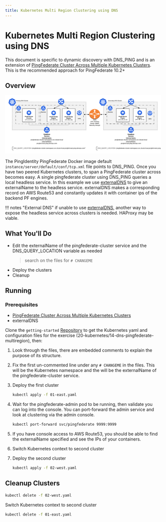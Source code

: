 ```yaml
---
title: Kubernetes Multi Region Clustering using DNS
---
```

# Kubernetes Multi Region Clustering using DNS

This document is specific to dynamic discovery with DNS_PING and is an extension of [PingFederate Cluster Across Multiple Kubernetes Clusters](./deployK8sPFclusters.md). This is the recommended approach for PingFederate 10.2+

## Overview

![PingFederate DNS PING MultiRegion Deployment Diagram](../images/pf_dns_ping_overview_diagram.png)

The PingIdentity PingFederate Docker image default `instance/server/default/conf/tcp.xml` file points to DNS_PING. Once you have two peered Kubernetes clusters, to span a PingFederate cluster across becomes easy. A single pingfederate cluster using DNS_PING queries a local headless service. In this example we use [externalDNS](https://github.com/kubernetes-sigs/external-dns) to give an externalName to the headless service. externalDNS makes a corresponding record on AWS Route53 and constantly updates it with container ips of the backend PF engines.

!!! notes "External DNS"
    if unable to use [externalDNS](https://github.com/kubernetes-sigs/external-dns), another way to expose the headless service across clusters is needed. HAProxy may be viable.

## What You'll Do

- Edit the externalName of the pingfederate-cluster service and the DNS_QUERY_LOCATION variable as needed
  > search on the files for `# CHANGEME`
- Deploy the clusters
- Cleanup

## Running

### Prerequisites

- [PingFederate Cluster Across Multiple Kubernetes Clusters](./deployK8sPFclusters.md)
- externalDNS

Clone the `getting-started` [Repository](https://github.com/pingidentity/pingidentity-devops-getting-started) to get the Kubernetes yaml and configuration files for the exercise (20-kubernetes/14-dns-pingfederate-multiregion), then:

1. Look through the files, there are embedded comments to explain the purpose of its structure.

1. Fix the first un-commented line under any `# CHANGEME` in the files. This will be the Kubernetes namespace and the will be the externalName of the pingfederate-cluster service.

1. Deploy the first cluster

    ```sh
    kubectl apply -f 01-east.yaml
    ```

1. Wait for the pingfederate-admin pod to be running, then validate you can log into the console. You can port-forward the admin service and look at clustering via the admin console.

    ```sh
    kubectl port-forward svc/pingfederate 9999:9999
    ```

1. If you have console access to AWS Route53, you should be able to find the externalName specified and see the IPs of your containers.

1. Switch Kubernetes context to second cluster

1. Deploy the second cluster

    ```sh
    kubectl apply -f 02-west.yaml
    ```

## Cleanup Clusters

```sh
kubectl delete -f 02-west.yaml
```

Switch Kubernetes context to second cluster

```sh
kubectl delete -f 01-east.yaml
```
